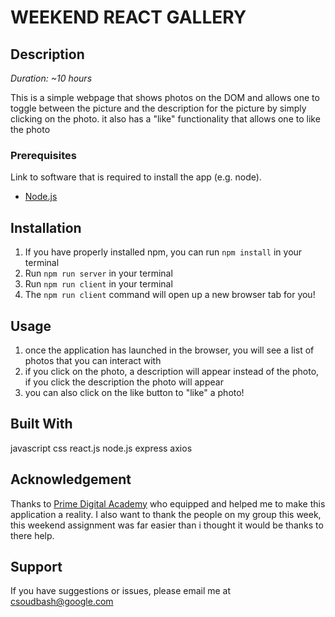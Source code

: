 # WEEKEND REACT GALLERY

## Description

_Duration: ~10 hours_

This is a simple webpage that shows photos on the DOM and allows one to toggle between the picture and the description for the picture by simply clicking on the photo. it also has a "like" functionality that allows one to like the photo

### Prerequisites

Link to software that is required to install the app (e.g. node).

- [Node.js](https://nodejs.org/en/)

## Installation

1. If you have properly installed npm, you can run `npm install` in your terminal
2. Run `npm run server` in your terminal
3. Run `npm run client` in your terminal
4. The `npm run client` command will open up a new browser tab for you!

## Usage

1. once the application has launched in the browser, you will see a list of photos that you can interact with
2. if you click on the photo, a description will appear instead of the photo, if you click the description the photo will appear
3. you can also click on the like button to "like" a photo!

## Built With

javascript 
css
react.js
node.js
express
axios

## Acknowledgement
Thanks to [Prime Digital Academy](www.primeacademy.io) who equipped and helped me to make this application a reality. I also want to thank the people on my group this week, this weekend assignment was far easier than i thought it would be thanks to there help.

## Support
If you have suggestions or issues, please email me at [csoudbash@google.com](www.google.com)